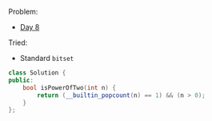 Problem: 
   - [Day 8](https://leetcode.com/explore/challenge/card/june-leetcoding-challenge/540/week-2-june-8th-june-14th/3354/)

Tried: 
   - Standard `bitset`


```c++
class Solution {
public:
    bool isPowerOfTwo(int n) {
        return (__builtin_popcount(n) == 1) && (n > 0);
    }
};
```